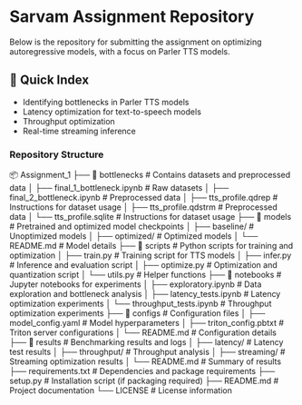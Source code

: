 # Sarvam Assignment Repository
Below is the repository for submitting the assignment on optimizing autoregressive models, with a focus on Parler TTS models.

## 📖 Quick Index
* Identifying bottlenecks in Parler TTS models
* Latency optimization for text-to-speech models
* Throughput optimization
* Real-time streaming inference


### Repository Structure

📦 Assignment_1
├── 📂 bottlenecks               # Contains datasets and preprocessed data
│   ├── final_1_bottleneck.ipynb # Raw datasets
│   ├── final_2_bottleneck.ipynb # Preprocessed data
│   ├── tts_profile.qdrep       # Instructions for dataset usage
│   ├── tts_profile.qdstrm      # Preprocessed data
│   └── tts_profile.sqlite      # Instructions for dataset usage
├── 📂 models                    # Pretrained and optimized model checkpoints
│   ├── baseline/               # Unoptimized models
│   ├── optimized/              # Optimized models
│   └── README.md               # Model details
├── 📂 scripts                   # Python scripts for training and optimization
│   ├── train.py                # Training script for TTS models
│   ├── infer.py                # Inference and evaluation script
│   ├── optimize.py             # Optimization and quantization script
│   └── utils.py                # Helper functions
├── 📂 notebooks                 # Jupyter notebooks for experiments
│   ├── exploratory.ipynb       # Data exploration and bottleneck analysis
│   ├── latency_tests.ipynb     # Latency optimization experiments
│   └── throughput_tests.ipynb  # Throughput optimization experiments
├── 📂 configs                   # Configuration files
│   ├── model_config.yaml       # Model hyperparameters
│   ├── triton_config.pbtxt     # Triton server configurations
│   └── README.md               # Configuration details
├── 📂 results                   # Benchmarking results and logs
│   ├── latency/                # Latency test results
│   ├── throughput/             # Throughput analysis
│   ├── streaming/              # Streaming optimization results
│   └── README.md               # Summary of results
├── requirements.txt            # Dependencies and package requirements
├── setup.py                    # Installation script (if packaging required)
├── README.md                   # Project documentation
└── LICENSE                     # License information
